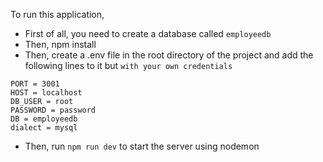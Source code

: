 To run this application,

- First of all, you need to create a database called `employeedb`
- Then, npm install
- Then, create a .env file in the root directory of the project and add the following lines to it but `with your own credentials`

```env
PORT = 3001
HOST = localhost
DB_USER = root
PASSWORD = password
DB = employeedb
dialect = mysql
```

- Then, run `npm run dev` to start the server using nodemon
